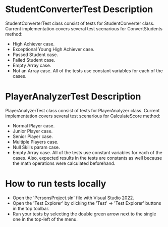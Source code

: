 # StudentConverterTest Description
StudentConverterTest class consist of tests for StudentConverter class.
Current implementation covers several test scenarious for ConvertStudents method:
- High Achiever case.
- Exceptional Young High Achiever case.
- Passed Student case.
- Failed Student case.
- Empty Array case.
- Not an Array case.
All of the tests use constant variables for each of the cases.

# PlayerAnalyzerTest Description
PlayerAnalyzerTest class consist of tests for PlayerAnalyzer class.
Current implementation covers several test scenarious for CalculateScore method:
- Normal Player case.
- Junior Player case.
- Senior Player case.
- Multiple Players case.
- Null Skills param case.
- Empty Array case.
All of the tests use constant variables for each of the cases.
Also, expected results in the tests are constants as well because the math operations were calculated beforehand.

# How to run tests locally
- Open the 'PersonsProject.sln' file with Visual Studio 2022.
- Open the 'Test Explorer' by clicking the 'Test' -> 'Test Explorer' buttons in the top toolbar.
- Run your tests by selecting the double green arrow next to the single one in the top-left of the menu.